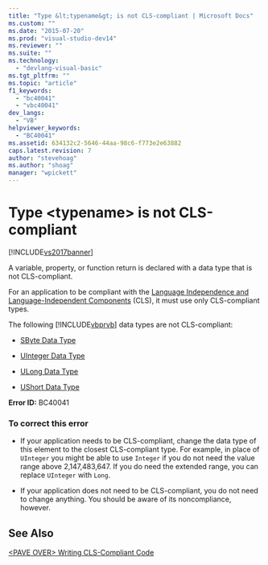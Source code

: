 ```yaml
---
title: "Type &lt;typename&gt; is not CLS-compliant | Microsoft Docs"
ms.custom: ""
ms.date: "2015-07-20"
ms.prod: "visual-studio-dev14"
ms.reviewer: ""
ms.suite: ""
ms.technology: 
  - "devlang-visual-basic"
ms.tgt_pltfrm: ""
ms.topic: "article"
f1_keywords: 
  - "bc40041"
  - "vbc40041"
dev_langs: 
  - "VB"
helpviewer_keywords: 
  - "BC40041"
ms.assetid: 634132c2-5646-44aa-98c6-f773e2e63882
caps.latest.revision: 7
author: "stevehoag"
ms.author: "shoag"
manager: "wpickett"
---
```

# Type &lt;typename&gt; is not CLS-compliant
[!INCLUDE[vs2017banner](../../../includes/vs2017banner.md)]

A variable, property, or function return is declared with a data type that is not CLS-compliant.  
  
 For an application to be compliant with the [Language Independence and Language-Independent Components](~/docs/standard/language-independence-and-language-independent-components.md) (CLS), it must use only CLS-compliant types.  
  
 The following [!INCLUDE[vbprvb](../../../includes/vbprvb-md.md)] data types are not CLS-compliant:  
  
-   [SByte Data Type](../../../visual-basic/language-reference/data-types/sbyte-data-type.md)  
  
-   [UInteger Data Type](../../../visual-basic/language-reference/data-types/uinteger-data-type.md)  
  
-   [ULong Data Type](../../../visual-basic/language-reference/data-types/ulong-data-type.md)  
  
-   [UShort Data Type](../../../visual-basic/language-reference/data-types/ushort-data-type.md)  
  
 **Error ID:** BC40041  
  
### To correct this error  
  
-   If your application needs to be CLS-compliant, change the data type of this element to the closest CLS-compliant type. For example, in place of `UInteger` you might be able to use `Integer` if you do not need the value range above 2,147,483,647. If you do need the extended range, you can replace `UInteger` with `Long`.  
  
-   If your application does not need to be CLS-compliant, you do not need to change anything. You should be aware of its noncompliance, however.  
  
## See Also  
 [\<PAVE OVER> Writing CLS-Compliant Code](http://msdn.microsoft.com/en-us/4c705105-69a2-4e5e-b24e-0633bc32c7f3)